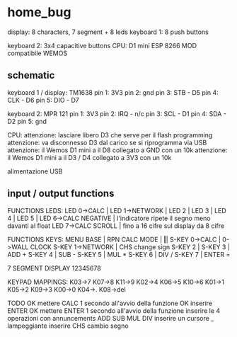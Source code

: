 # home_bug

display: 8 characters, 7 segment + 8 leds
keyboard 1: 8 push buttons

keyboard 2: 3x4 capacitive buttons
CPU: D1 mini ESP 8266 MOD compatibile WEMOS

## schematic

keyboard 1 / display: TM1638
pin 1: 3V3
pin 2: gnd
pin 3: STB - D5
pin 4: CLK - D6
pin 5: DIO - D7

keyboard 2: MPR 121
pin 1: 3V3
pin 2: IRQ - n/c
pin 3: SCL - D1
pin 4: SDA - D2
pin 5: gnd

CPU:
attenzione: lasciare libero D3 che serve per il flash programming
attenzione: va disconnesso D3 dal carico se si riprogramma via USB
attenzione: il Wemos D1 mini a il D8 collegato a GND con un 10k
attenzione: il Wemos D1 mini a il D3 / D4 collegato a 3V3 con un 10k

alimentazione USB

## input / output functions

FUNCTIONS LEDS:
LED 0->CALC             |
LED 1->NETWORK          |
LED 2                   |
LED 3                   |
LED 4                   |
LED 5                   |
LED 6->CALC NEGATIVE    | l'indicatore ripete il segno meno davanti al float
LED 7->CALC SCROLL      | fino a 16 cifre sul display da 8 cifre

FUNCTIONS KEYS:
MENU BASE               | RPN CALC MODE          |
________________________|________________________|
S-KEY 0->CALC           | 0->WALL CLOCK
S-KEY 1->NETWORK        | CHS change sign
S-KEY 2                 |
S-KEY 3                 | ADD +
S-KEY 4                 | SUB -
S-KEY 5                 | MUL *
S-KEY 6                 | DIV /
S-KEY 7                 | ENTER =

7 SEGMENT DISPLAY
12345678

KEYPAD MAPPINGS:
 K03->7          K07->8           K11->9
 K02->4          K06->5           K10->6
 K01->1          K05->2           K09->3
 K00->0          K04->.           K08->del

TODO
OK mettere CALC 1 secondo all'avvio della funzione
OK inserire ENTER
OK mettere ENTER 1 secondo all'avvio della funzione
inserire le 4 operazioni con annuncements ADD SUB MUL DIV
inserire un cursore _ lampeggiante
inserire CHS cambio segno
